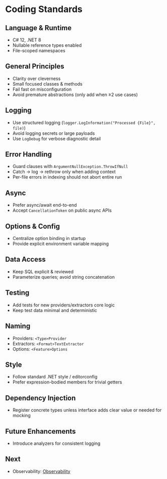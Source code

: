 # Coding Standards

## Language & Runtime
- C# 12, .NET 8
- Nullable reference types enabled
- File-scoped namespaces

## General Principles
- Clarity over cleverness
- Small focused classes & methods
- Fail fast on misconfiguration
- Avoid premature abstractions (only add when ≥2 use cases)

## Logging
- Use structured logging (`logger.LogInformation("Processed {File}", file)`)
- Avoid logging secrets or large payloads
- Use `LogDebug` for verbose diagnostic detail

## Error Handling
- Guard clauses with `ArgumentNullException.ThrowIfNull`
- Catch → log → rethrow only when adding context
- Per-file errors in indexing should not abort entire run

## Async
- Prefer async/await end-to-end
- Accept `CancellationToken` on public async APIs

## Options & Config
- Centralize option binding in startup
- Provide explicit environment variable mapping

## Data Access
- Keep SQL explicit & reviewed
- Parameterize queries; avoid string concatenation

## Testing
- Add tests for new providers/extractors core logic
- Keep test data minimal and deterministic

## Naming
- Providers: `<Type>Provider`
- Extractors: `<Format>TextExtractor`
- Options: `<Feature>Options`

## Style
- Follow standard .NET style / editorconfig
- Prefer expression-bodied members for trivial getters

## Dependency Injection
- Register concrete types unless interface adds clear value or needed for mocking

## Future Enhancements
- Introduce analyzers for consistent logging

## Next
- Observability: [Observability](observability.md)
